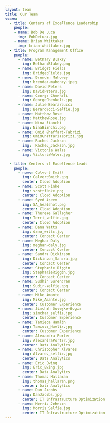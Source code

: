 ```yaml
---
layout: team
title: Our Team
teams:
  - title: Centers of Excellence Leadership
    people:
    - name: Bob De Luca
      img: BobDeLuca.jpg 
    - name: Brian Whittaker
      img: brian-whittaker.jpg 
  - title: Program Management Office
    people:
      - name: Bethany Blakey
        img: BethanyBlakey.png
      - name: Bridget Fields
        img: BridgetFields.jpg
      - name: Brendan Mahoney
        img: brendan-mahoney.jpeg
      - name: David Peters
        img: DavidPeters.jpg
      - name: George Chenkeli
        img: GeorgeChenkeli.jpg
      - name: Julie Beararducci
        img: Berarducci-Selfie.jpg
      - name: Matthew Rose
        img: MatthewRose.jpg
      - name: Nina Bianchi
        img: NinaBianchi.png
      - name: Omid Ghaffari-Tabrizi
        img: OmidGhaffariTabrizi.jpg
      - name: Rachel Jackson
        img:  Rachel_Jackson.jpg
      - name: Victoria Wales
        img: VictoriaWales.jpg
      
  - title: Centers of Excellence Leads
    people:
      - name: Calvert Smith
        img: CalvertSmith.jpg
        center: Cloud Adoption
      - name: Scott Finke
        img: scottfinke.png
        center: Cloud Adoption
      - name: Syed Azeem
        img: SA_headshot.png
        center: Cloud Adoption
      - name: Therese Gallagher
        img: Terri_selfie.jpg
        center: Cloud Adoption
      - name: Dana Watts
        img: dana_watts.jpg
        center: Contact Center
      - name: Meghan Daly
        img: meghan-daly.jpg
        center: Contact Center
      - name: Sandra Dickinson
        img: Dickinson_Sandra.jpg
        center: Contact Center
      - name: Stephanie Riggin
        img: StephanieRiggin.jpg
        center: Contact Center
      - name: Sudhir Surendran
        img: Sudir-selfie.jpg
        center: Contact Center
      - name: Mike Amante
        img: Mike_Amante.jpg
        center: Customer Experience
      - name: Simchah Suveyke-Bogin
        img: simchah_selfie.jpg
        center: Customer Experience
      - name: Tamieca Hamlin
        img: Tamieca_Hamlin.jpg
        center: Customer Experience
      - name: Alexandra Porter
        img: AlexandraPorter.jpg 
        center: Data Analytics
      - name: Christopher Alvares
        img: Alvares_selfie.jpg
        center: Data Analytics
      - name: Eric Ewing
        img: Eric_Ewing.jpg
        center: Data Analytics
      - name: Thomas Hallaran
        img: thomas_hallaran.png
        center: Data Analytics
      - name: Dan Jacobs
        img: DanJacobs.jpg
        center: IT Infrastructure Optimization
      - name: Morris Johnson
        img: Morris_Selfie.jpg
        center: IT Infrastructure Optimization
---
```

